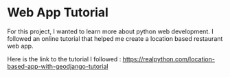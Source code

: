 # Web App Tutorial

For this project, I wanted to learn more about python web development. I followed an online tutorial that helped me create a location based restaurant web app.

Here is the link to the tutorial I followed : https://realpython.com/location-based-app-with-geodjango-tutorial

